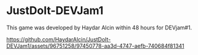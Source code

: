 # JustDoIt-DEVJam1
This game was developed by Haydar Alcin within 48 hours for DEVjam#1.


https://github.com/HaydarAlcin/JustDoIt-DEVJam1/assets/96751258/97450778-aa3d-4747-aefb-740684f81341
